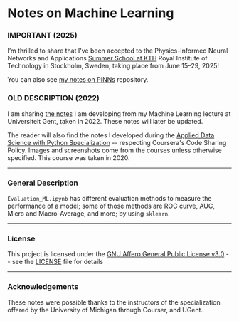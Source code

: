 # Notes on Machine Learning

### IMPORTANT (2025)
I’m thrilled to share that I’ve been accepted to the Physics-Informed Neural Networks and Applications [Summer School at KTH](https://pinns.se/) Royal Institute of Technology in Stockholm, Sweden, taking place from June 15–29, 2025! 

You can also see [my notes on PINNs](https://github.com/Chinnasf/My-Notes-on-PINNs) repository.

### OLD DESCRIPTION (2022)
I am sharing [the notes](https://github.com/Chinnasf/My-Notes-on-Applied-ML/blob/master/Machine_Learning_UGent_Lecture_Notes.pdf) I am developing from my Machine Learning lecture at Universiteit Gent, taken in 2022. These notes will later be updated.

The reader will also find the notes I developed during the [Applied Data Science with Python Specialization](https://www.coursera.org/specializations/data-science-python) -- respecting Coursera's Code Sharing Policy. Images and screenshots come from the courses unless otherwise specified. This course was taken in 2020.

---

### General Description

`Evaluation_ML.ipynb` has different evaluation methods to measure the performance of a model; some of those methods are ROC curve, AUC, Micro and Macro-Average, and more; by using `sklearn`. 

---
### License

This project is licensed under the [GNU Affero General Public License v3.0](https://www.gnu.org/licenses/agpl-3.0.en.html) -- 
see the [LICENSE](https://github.com/Chinnasf/My-Notes-on-Applied-ML/blob/master/LICENSE) file for details

---

### Acknowledgements

These notes were possible thanks to the instructors of the specialization offered by the University of Michigan through Courser, and UGent.
